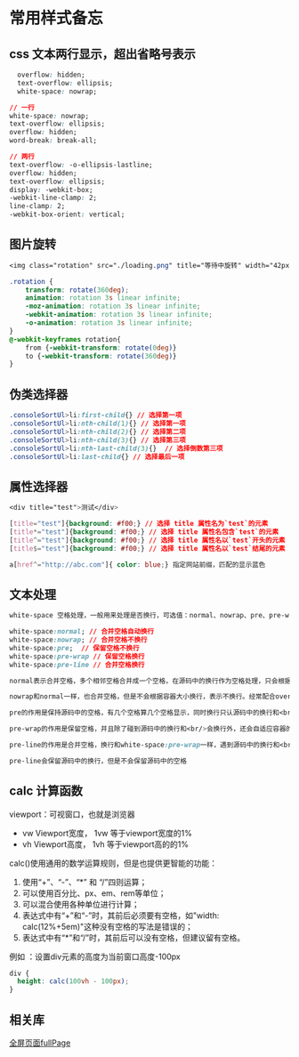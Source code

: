 # 常用样式备忘

## css 文本两行显示，超出省略号表示

```css
  overflow: hidden;
  text-overflow: ellipsis;
  white-space: nowrap;
```

```css
// 一行
white-space: nowrap;
text-overflow: ellipsis;
overflow: hidden;
word-break: break-all;

// 两行
text-overflow: -o-ellipsis-lastline;
overflow: hidden;
text-overflow: ellipsis;
display: -webkit-box;
-webkit-line-clamp: 2;
line-clamp: 2;
-webkit-box-orient: vertical;
```

## 图片旋转

```css
<img class="rotation" src="./loading.png" title="等待中旋转" width="42px">

.rotation {
    transform: rotate(360deg);
    animation: rotation 3s linear infinite;
    -moz-animation: rotation 3s linear infinite;
    -webkit-animation: rotation 3s linear infinite;
    -o-animation: rotation 3s linear infinite;
}
@-webkit-keyframes rotation{
    from {-webkit-transform: rotate(0deg)}
    to {-webkit-transform: rotate(360deg)}
}
```

## 伪类选择器

```css
.consoleSortUl>li:first-child{} // 选择第一项
.consoleSortUl>li:nth-child(1){} // 选择第一项
.consoleSortUl>li:nth-child(2){} // 选择第二项
.consoleSortUl>li:nth-child(3){} // 选择第三项
.consoleSortUl>li:nth-last-child(3){}  // 选择倒数第三项
.consoleSortUl>li:last-child{} // 选择最后一项
```

## 属性选择器

```css
<div title="test">测试</div>

[title="test"]{background: #f00;} // 选择 title 属性名为`test`的元素
[title*="test"]{background: #f00;} // 选择 title 属性名包含`test`的元素
[title^="test"]{background: #f00;} // 选择 title 属性名以`test`开头的元素
[title$="test"]{background: #f00;} // 选择 title 属性名以`test`结尾的元素

a[href^="http://abc.com"]{ color: blue;} 指定网站前缀，匹配的显示蓝色
```

## 文本处理

```css
white-space 空格处理，一般用来处理是否换行，可选值：normal、nowrap、pre、pre-wrap、pre-line

white-space:normal; // 合并空格自动换行
white-space:nowrap; // 合并空格不换行
white-space:pre;  // 保留空格不换行
white-space:pre-wrap // 保留空格换行
white-space:pre-line // 合并空格换行

normal表示合并空格，多个相邻空格合并成一个空格，在源码中的换行作为空格处理，只会根据容器的大小进行自动换行

nowrap和normal一样，也合并空格，但是不会根据容器大小换行，表示不换行。经常配合overflow、text-overflow 一起使用

pre的作用是保持源码中的空格，有几个空格算几个空格显示，同时换行只认源码中的换行和<br/>标签

pre-wrap的作用是保留空格，并且除了碰到源码中的换行和<br/>会换行外，还会自适应容器的边界进行换行

pre-line的作用是合并空格，换行和white-space:pre-wrap一样，遇到源码中的换行和<br/>会换行，碰到容器的边界也会换行

pre-line会保留源码中的换行，但是不会保留源码中的空格

```

## calc 计算函数

viewport：可视窗口，也就是浏览器

- vw Viewport宽度， 1vw 等于viewport宽度的1%
- vh Viewport高度， 1vh 等于viewport高的的1%

calc()使用通用的数学运算规则，但是也提供更智能的功能：

1. 使用“+”、“-”、“*” 和 “/”四则运算；
1. 可以使用百分比、px、em、rem等单位；
1. 可以混合使用各种单位进行计算；
1. 表达式中有“+”和“-”时，其前后必须要有空格，如"width: calc(12%+5em)"这种没有空格的写法是错误的；
1. 表达式中有“*”和“/”时，其前后可以没有空格，但建议留有空格。

例如 ：设置div元素的高度为当前窗口高度-100px

```css
div {
  height: calc(100vh - 100px);
}
```

## 相关库

[全屏页面fullPage](https://github.com/alvarotrigo/fullPage.js)
